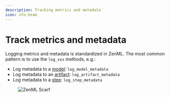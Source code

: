```yaml
---
description: Tracking metrics and metadata
icon: ufo-beam
---
```


# Track metrics and metadata

Logging metrics and metadata is standardized in ZenML. The most common pattern is to use the `log_xxx` methods, e.g.:

* Log metadata to a [model](attach-metadata-to-a-model.md): `log_model_metadata`
* Log metadata to an [artifact](attach-metadata-to-an-artifact.md): `log_artifact_metadata`
* Log metadata to a [step](attach-metadata-to-steps.md): `log_step_metadata`

<figure><img src="https://static.scarf.sh/a.png?x-pxid=f0b4f458-0a54-4fcd-aa95-d5ee424815bc" alt="ZenML Scarf"><figcaption></figcaption></figure>
